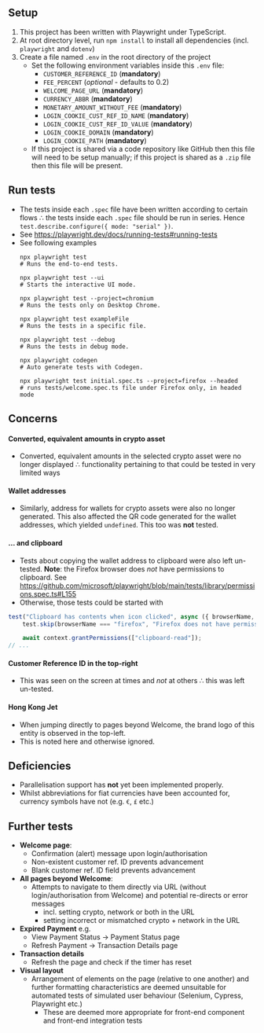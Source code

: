 ## Setup
1. This project has been written with Playwright under TypeScript.
1. At root directory level, run `npm install` to install all dependencies (incl. `playwright` and `dotenv`)
1. Create a file named `.env` in the root directory of the project
    * Set the following environment variables inside this `.env` file:
        * `CUSTOMER_REFERENCE_ID` (**mandatory**)
        * `FEE_PERCENT` (*optional* - defaults to 0.2)
        * `WELCOME_PAGE_URL` (**mandatory**)
        * `CURRENCY_ABBR` (**mandatory**)
        * `MONETARY_AMOUNT_WITHOUT_FEE` (**mandatory**)
        * `LOGIN_COOKIE_CUST_REF_ID_NAME` (**mandatory**)
        * `LOGIN_COOKIE_CUST_REF_ID_VALUE` (**mandatory**)
        * `LOGIN_COOKIE_DOMAIN` (**mandatory**)
        * `LOGIN_COOKIE_PATH` (**mandatory**)
    * If this project is shared via a code repository like GitHub then this file will need to be setup manually; if this project is shared as a `.zip` file then this file will be present.

## Run tests
* The tests inside each `.spec` file have been written according to certain flows ∴ the tests inside each `.spec` file should be run in series. Hence `test.describe.configure({ mode: "serial" })`.
* See https://playwright.dev/docs/running-tests#running-tests
* See following examples
    ```shell
    npx playwright test
    # Runs the end-to-end tests.

    npx playwright test --ui
    # Starts the interactive UI mode.

    npx playwright test --project=chromium
    # Runs the tests only on Desktop Chrome.

    npx playwright test exampleFile
    # Runs the tests in a specific file.

    npx playwright test --debug
    # Runs the tests in debug mode.

    npx playwright codegen
    # Auto generate tests with Codegen.

    npx playwright test initial.spec.ts --project=firefox --headed
    # runs tests/welcome.spec.ts file under Firefox only, in headed mode
    ```

## Concerns
#### Converted, equivalent amounts in crypto asset
* Converted, equivalent amounts in the selected crypto asset were no longer displayed ∴ functionality pertaining to that could be tested in very limited ways

#### Wallet addresses
* Similarly, address for wallets for crypto assets were also no longer generated. This also affected the QR code generated for the wallet addresses, which yielded `undefined`. This too was **not** tested.
#### … and clipboard
* Tests about copying the wallet address to clipboard were also left un-tested. **Note**: the Firefox browser does *not* have permissions to clipboard. See https://github.com/microsoft/playwright/blob/main/tests/library/permissions.spec.ts#L155
* Otherwise, those tests could be started with
```ts
test("Clipboard has contents when icon clicked", async ({ browserName, context }) => {
    test.skip(browserName === "firefox", "Firefox does not have permissions to clipboard");

    await context.grantPermissions(["clipboard-read"]);
// ...
```
#### Customer Reference ID in the top-right
* This was seen on the screen at times and *not* at others ∴ this was left un-tested.

#### Hong Kong Jet
* When jumping directly to pages beyond Welcome, the brand logo of this entity is observed in the top-left.
* This is noted here and otherwise ignored.

## Deficiencies
* Parallelisation support has **not** yet been implemented properly.
* Whilst abbreviations for fiat currencies have been accounted for, currency symbols have not (e.g. `€`, `£` etc.)

## Further tests
* **Welcome page**:
    * Confirmation (alert) message upon login/authorisation
    * Non-existent customer ref. ID prevents advancement
    * Blank customer ref. ID field prevents advancement
* **All pages beyond Welcome**:
    * Attempts to navigate to them directly via URL (without login/authorisation from Welcome) and potential re-directs or error messages
        * incl. setting crypto, network or both in the URL
        * setting incorrect or mismatched crypto + network in the URL
* **Expired Payment** e.g.
    * View Payment Status → Payment Status page
    * Refresh Payment → Transaction Details page
* **Transaction details**
    * Refresh the page and check if the timer has reset
* **Visual layout**
    * Arrangement of elements on the page (relative to one another) and further formatting characteristics are deemed unsuitable for automated tests of simulated user behaviour (Selenium, Cypress, Playwright etc.)
        * These are deemed more appropriate for front-end component and front-end integration tests
